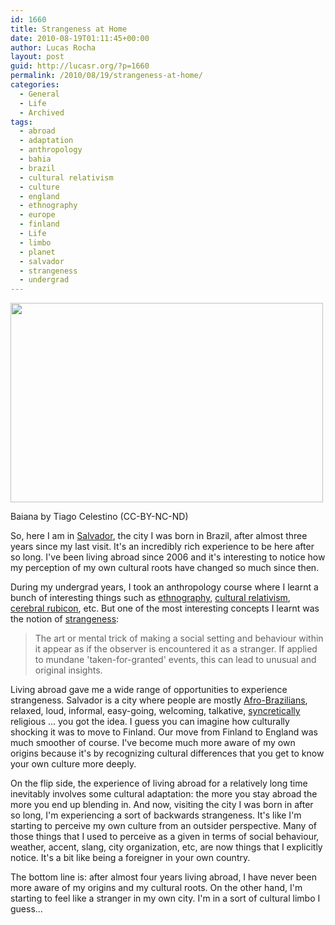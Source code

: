 ```yaml
---
id: 1660
title: Strangeness at Home
date: 2010-08-19T01:11:45+00:00
author: Lucas Rocha
layout: post
guid: http://lucasr.org/?p=1660
permalink: /2010/08/19/strangeness-at-home/
categories:
  - General
  - Life
  - Archived
tags:
  - abroad
  - adaptation
  - anthropology
  - bahia
  - brazil
  - cultural relativism
  - culture
  - england
  - ethnography
  - europe
  - finland
  - Life
  - limbo
  - planet
  - salvador
  - strangeness
  - undergrad
---
```

<div id="attachment_1676" style="width: 510px" class="wp-caption alignnone">
  <a href="http://www.flickr.com/photos/tcelestino/4331006747/"><img class="size-full wp-image-1676 " src="http://lucasr.org/wp-content/uploads/2010/08/baiana.jpg" width="500" height="319" srcset="http://lucasr.org/wp-content/uploads/2010/08/baiana-300x191.jpg 300w, http://lucasr.org/wp-content/uploads/2010/08/baiana.jpg 500w" sizes="(max-width: 500px) 100vw, 500px" /></a>
  <p class="wp-caption-text">
    Baiana by Tiago Celestino (CC-BY-NC-ND)
  </p>
</div>

So, here I am in [Salvador](http://en.wikipedia.org/wiki/Salvador,_Bahia), the
city I was born in Brazil, after almost three years since my last visit. It's
an incredibly rich experience to be here after so long. I've been living abroad
since 2006 and it's interesting to notice how my perception of my own cultural
roots have changed so much since then.

During my undergrad years, I took an anthropology course where I learnt a bunch
of interesting things such as
[ethnography](http://en.wikipedia.org/wiki/Ethnography), [cultural
relativism](http://en.wikipedia.org/wiki/Cultural_relativism), [cerebral
rubicon](http://en.wikipedia.org/wiki/Cerebral_rubicon), etc. But one of the
most interesting concepts I learnt was the notion of
[strangeness](http://people.brunel.ac.uk/~hsstcfs/glossary.htm):

> The art or mental trick of making a social setting and behaviour within it
> appear as if the observer is encountered it as a stranger. If applied to
> mundane 'taken-for-granted' events, this can lead to unusual and
> original insights.

Living abroad gave me a wide range of opportunities to experience strangeness.
Salvador is a city where people are mostly
[Afro-Brazilians](http://en.wikipedia.org/wiki/Afro-Brazilian), relaxed, loud,
informal, easy-going, welcoming, talkative,
[syncretically](http://en.wikipedia.org/wiki/Syncretism) religious ... you
got the idea. I guess you can imagine how culturally shocking it was to
move to Finland. Our move from Finland to England was much smoother of
course. I've become much more aware of my own origins because it's by
recognizing cultural differences that you get to know your own culture more
deeply.

On the flip side, the experience of living abroad for a relatively long time
inevitably involves some cultural adaptation: the more you stay abroad the more
you end up blending in. And now, visiting the city I was born in after so long,
I'm experiencing a sort of backwards strangeness. It's like I'm starting to
perceive my own culture from an outsider perspective. Many of those things
that I used to perceive as a given in terms of social behaviour, weather,
accent, slang, city organization, etc, are now things that I explicitly
notice. It's a bit like being a foreigner in your own country.

The bottom line is: after almost four years living abroad, I have never been
more aware of my origins and my cultural roots. On the other hand, I'm starting
to feel like a stranger in my own city. I'm in a sort of cultural limbo I
guess...
